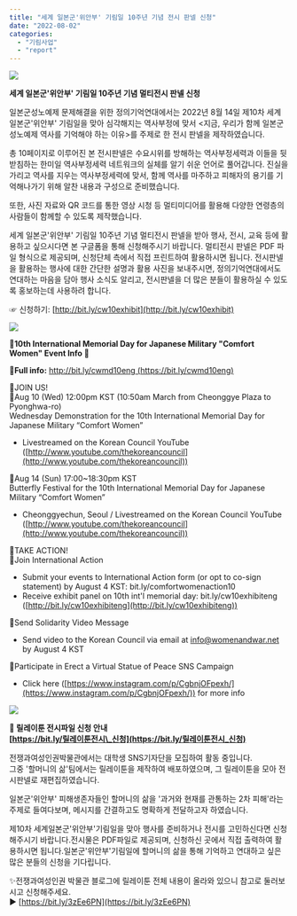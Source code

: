 ```yaml
---
title: "세계 일본군'위안부' 기림일 10주년 기념 전시 판넬 신청"
date: "2022-08-02"
categories: 
  - "기림사업"
  - "report"
---
```


![](https://womenandwar.net/kr/wp-content/uploads/2022/08/image-2-723x1024.png)

**세계 일본군'위안부' 기림일 10주년 기념 멀티전시 판넬 신청**

일본군성노예제 문제해결을 위한 정의기억연대에서는 2022년 8월 14일 제10차 세계 일본군'위안부' 기림일을 맞아 심각해지는 역사부정에 맞서 <지금, 우리가 함께 일본군성노예제 역사를 기억해야 하는 이유>를 주제로 한 전시 판넬을 제작하였습니다.

총 10페이지로 이루어진 본 전시판넬은 수요시위를 방해하는 역사부정세력과 이들을 뒷받침하는 한미일 역사부정세력 네트워크의 실체를 알기 쉬운 언어로 풀어갑니다. 진실을 가리고 역사를 지우는 역사부정세력에 맞서, 함께 역사를 마주하고 피해자의 용기를 기억해나가기 위해 알찬 내용과 구성으로 준비했습니다.

또한, 사진 자료와 QR 코드를 통한 영상 시청 등 멀티미디어를 활용해 다양한 연령층의 사람들이 함께할 수 있도록 제작했습니다.

세계 일본군'위안부' 기림일 10주년 기념 멀티전시 판넬을 받아 행사, 전시, 교육 등에 활용하고 싶으시다면 본 구글폼을 통해 신청해주시기 바랍니다. 멀티전시 판넬은 PDF 파일 형식으로 제공되며, 신청단체 측에서 직접 프린트하여 활용하시면 됩니다. 전시판넬을 활용하는 행사에 대한 간단한 설명과 활용 사진을 보내주시면, 정의기억연대에서도 연대하는 마음을 담아 행사 소식도 알리고, 전시판넬을 더 많은 분들이 활용하실 수 있도록 홍보하는데 사용하려 합니다.

☞ 신청하기: [http://bit.ly/cw10exhibit](http://bit.ly/cw10exhibit)

![](https://womenandwar.net/kr/wp-content/uploads/2022/08/image-3-724x1024.png)

**🦋10th International Memorial Day for Japanese Military "Comfort Women" Event Info 🦋**

**📌Full info:** [http://bit.ly/cwmd10eng (https://bit.ly/cwmd10eng)](http://bit.ly/cwmd10eng (https://bit.ly/cwmd10eng))

🙌JOIN US!  
📍Aug 10 (Wed) 12:00pm KST (10:50am March from Cheonggye Plaza to Pyonghwa-ro)  
Wednesday Demonstration for the 10th International Memorial Day for Japanese Military “Comfort Women”

- Livestreamed on the Korean Council YouTube ([http://www.youtube.com/thekoreancouncil](http://www.youtube.com/thekoreancouncil))

📍Aug 14 (Sun) 17:00~18:30pm KST  
Butterfly Festival for the 10th International Memorial Day for Japanese Military “Comfort Women”

- Cheonggyechun, Seoul / Livestreamed on the Korean Council YouTube ([http://www.youtube.com/thekoreancouncil](http://www.youtube.com/thekoreancouncil))

🙏TAKE ACTION!  
📍Join International Action

- Submit your events to International Action form (or opt to co-sign statement) by August 4 KST: bit.ly/comfortwomenaction10
- Receive exhibit panel on 10th int'l memorial day: bit.ly/cw10exhibiteng ([http://bit.ly/cw10exhibiteng](http://bit.ly/cw10exhibiteng))

📍Send Solidarity Video Message

- Send video to the Korean Council via email at info@womenandwar.net by August 4 KST

📍Participate in Erect a Virtual Statue of Peace SNS Campaign

- Click here ([https://www.instagram.com/p/CgbnjOFpexh/](https://www.instagram.com/p/CgbnjOFpexh/)) for more info

![](https://womenandwar.net/kr/wp-content/uploads/2022/08/image-4-722x1024.png)

**📣 릴레이툰 전시파일 신청 안내  
[https://bit.ly/릴레이툰전시\_신청](https://bit.ly/릴레이툰전시_신청)**

전쟁과여성인권박물관에서는 대학생 SNS기자단을 모집하여 활동 중입니다.  
그중 '할머니의 삶'팀에서는 릴레이툰을 제작하여 배포하였으며, 그 릴레이툰을 모아 전시판넬로 재편집하였습니다.

일본군'위안부' 피해생존자들인 할머니의 삶을 '과거와 현재를 관통하는 2차 피해'라는 주제로 들여다보며, 메시지를 간결하고도 명확하게 전달하고자 하였습니다.

제10차 세계일본군'위안부'기림일을 맞아 행사를 준비하거나 전시를 고민하신다면 신청해주시기 바랍니다.전시물은 PDF파일로 제공되며, 신청하신 곳에서 직접 출력하여 활용하시면 됩니다.일본군'위안부'기림일에 할머니의 삶을 통해 기억하고 연대하고 싶은 많은 분들의 신청을 기다립니다. 

✨전쟁과여성인권 박물관 블로그에 릴레이툰 전체 내용이 올라와 있으니 참고로 둘러보시고 신청해주세요.  
▶️ [https://bit.ly/3zEe6PN](https://bit.ly/3zEe6PN)
